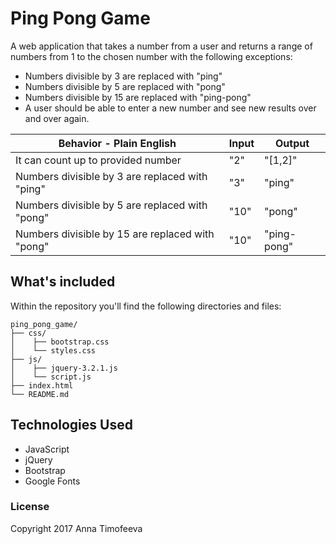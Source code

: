 # Ping Pong Game
A web application that takes a number from a user and returns a range of numbers from 1 to the chosen number with the following exceptions:

* Numbers divisible by 3 are replaced with "ping"
* Numbers divisible by 5 are replaced with "pong"
* Numbers divisible by 15 are replaced with "ping-pong"
* A user should be able to enter a new number and see new results   over and over again.


|Behavior - Plain English|Input|Output|
|---|---|---|
|It can count up to provided number|"2"|"[1,2]"|
|Numbers divisible by 3 are replaced with "ping" |"3"|"ping"|
|Numbers divisible by 5 are replaced with "pong"|"10"|"pong"|
|Numbers divisible by 15 are replaced with "pong"|"10"|"ping-pong"|

## What's included
Within the repository you'll find the following directories and files:

```
ping_pong_game/
├── css/
│    ├── bootstrap.css
│    └── styles.css
├── js/
│    ├── jquery-3.2.1.js
│    └── script.js
├── index.html
└── README.md
```


## Technologies Used
* JavaScript
* jQuery
* Bootstrap
* Google Fonts

### License
Copyright 2017 Anna Timofeeva  

